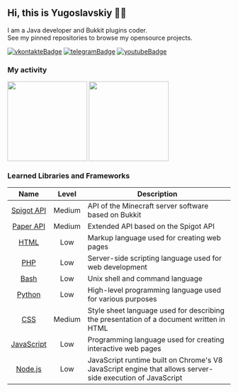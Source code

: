[vkontakteUrl]: https://vk.me/morrian
[vkontakteBadge]: https://img.shields.io/static/v1?label=vk&message=write&style=for-the-badge&color=0077FF&logo=vk

[telegramUrl]: https://t.me/yugoslavskiy5
[telegramBadge]: https://img.shields.io/static/v1?label=telegram&message=write&style=for-the-badge&color=26A5E4&logo=telegram

[youtubeUrl]: https://www.youtube.com/channel/UCbNDaAOukUYtXWEgMgRMA7w
[youtubeBadge]: https://img.shields.io/static/v1?label=youtube&message=view&style=for-the-badge&color=FF0000&logo=youtube

## Hi, this is Yugoslavskiy 👋🏻

I am a Java developer and Bukkit plugins coder.<br>
See my pinned repositories to browse my opensource projects.

[![vkontakteBadge]][vkontakteUrl] [![telegramBadge]][telegramUrl] [![youtubeBadge]][youtubeUrl]

### My activity
<div>  
  <img align="center" height="180em" src="https://github-readme-stats.vercel.app/api?username=yugoslavskiy5&show_icons=true&hide_border=true&theme=material-palenight&include_all_commits=true&count_private=true"/>
  <img align="center" height="180em" src="https://github-readme-stats.vercel.app/api/top-langs/?username=yugoslavskiy5&hide_border=true&theme=material-palenight&langs_count=5"/>
</div>

### Learned Libraries and Frameworks
| Name | Level | Description |
|:---:|:---:|---|
| [Spigot API](https://hub.spigotmc.org/javadocs/spigot/index.html) | Medium | API of the Minecraft server software based on Bukkit |
| [Paper API](https://papermc.io/javadocs/paper/1.17/index.html) | Medium | Extended API based on the Spigot API |
| [HTML](https://developer.mozilla.org/en-US/docs/Web/HTML) | Low | Markup language used for creating web pages |
| [PHP](https://www.php.net/) | Low | Server-side scripting language used for web development |
| [Bash](https://www.gnu.org/software/bash/) | Low | Unix shell and command language |
| [Python](https://www.python.org/) | Low | High-level programming language used for various purposes |
| [CSS](https://developer.mozilla.org/en-US/docs/Web/CSS) | Medium | Style sheet language used for describing the presentation of a document written in HTML |
| [JavaScript](https://developer.mozilla.org/en-US/docs/Web/JavaScript) | Low | Programming language used for creating interactive web pages |
| [Node.js](https://nodejs.org/en/) | Low | JavaScript runtime built on Chrome's V8 JavaScript engine that allows server-side execution of JavaScript |
